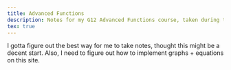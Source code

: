 ```yaml
---
title: Advanced Functions
description: Notes for my G12 Advanced Functions course, taken during the summer of 10th grade. They're here just in case I need to review.
tex: true
--- 
```


I gotta figure out the best way for me to take notes, thought this might be a decent start. Also, I need to figure out how to implement graphs + equations on this site.
